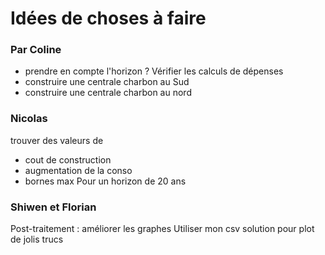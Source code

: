 # Idées de choses à faire

### Par Coline

- prendre en compte l'horizon ? Vérifier les calculs de dépenses
- construire une centrale charbon au Sud
- construire une centrale charbon au nord

### Nicolas

trouver des valeurs de

- cout de construction
- augmentation de la conso
- bornes max
  Pour un horizon de 20 ans

### Shiwen et Florian

Post-traitement : améliorer les graphes
Utiliser mon csv solution pour plot de jolis trucs
